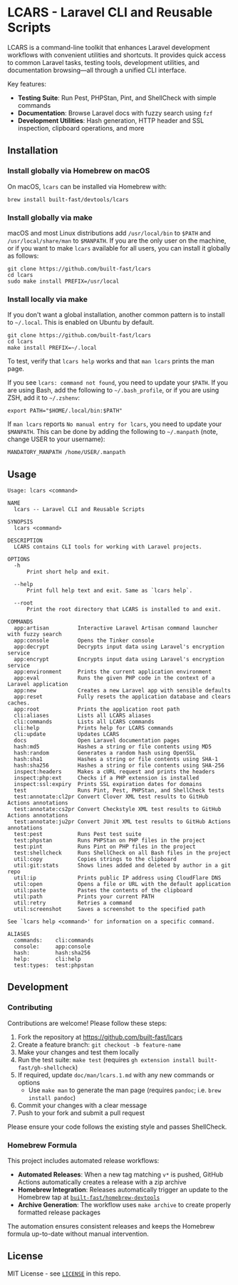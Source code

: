 # LCARS - Laravel CLI and Reusable Scripts

LCARS is a command-line toolkit that enhances Laravel development workflows
with convenient utilities and shortcuts. It provides quick access to common
Laravel tasks, testing tools, development utilities, and documentation
browsing—all through a unified CLI interface.

Key features:

- **Testing Suite**: Run Pest, PHPStan, Pint, and ShellCheck with simple
  commands
- **Documentation**: Browse Laravel docs with fuzzy search using `fzf`
- **Development Utilities**: Hash generation, HTTP header and SSL inspection,
  clipboard operations, and more

## Installation

### Install globally via Homebrew on macOS

On macOS, `lcars` can be installed via Homebrew with:

```
brew install built-fast/devtools/lcars
```

### Install globally via make

macOS and most Linux distributions add `/usr/local/bin` to `$PATH` and
`/usr/local/share/man` to `$MANPATH`. If you are the only user on the machine,
or if you want to make `lcars` available for all users, you can install
it globally as follows:

```
git clone https://github.com/built-fast/lcars
cd lcars
sudo make install PREFIX=/usr/local
```

### Install locally via make

If you don't want a global installation, another common pattern is to install
to `~/.local`. This is enabled on Ubuntu by default.

```
git clone https://github.com/built-fast/lcars
cd lcars
make install PREFIX=~/.local
```

To test, verify that `lcars help` works and that `man lcars` prints the man
page.

If you see `lcars: command not found`, you need to update your `$PATH`.
If you are using Bash, add the following to `~/.bash_profile`, or if you are
using ZSH, add it to `~/.zshenv`:

```
export PATH="$HOME/.local/bin:$PATH"
```

If `man lcars` reports `No manual entry for lcars`, you need to
update your `$MANPATH`. This can be done by adding the following to
`~/.manpath` (note, change USER to your username):

```
MANDATORY_MANPATH /home/USER/.manpath
```

## Usage

```
Usage: lcars <command>

NAME
  lcars -- Laravel CLI and Reusable Scripts

SYNOPSIS
  lcars <command>

DESCRIPTION
  LCARS contains CLI tools for working with Laravel projects.

OPTIONS
  -h
      Print short help and exit.

  --help
      Print full help text and exit. Same as `lcars help`.

  --root
      Print the root directory that LCARS is installed to and exit.

COMMANDS
  app:artisan         Interactive Laravel Artisan command launcher with fuzzy search
  app:console         Opens the Tinker console
  app:decrypt         Decrypts input data using Laravel's encryption service
  app:encrypt         Encrypts input data using Laravel's encryption service
  app:environment     Prints the current application environment
  app:eval            Runs the given PHP code in the context of a Laravel application
  app:new             Creates a new Laravel app with sensible defaults
  app:reset           Fully resets the application database and clears caches.
  app:root            Prints the application root path
  cli:aliases         Lists all LCARS aliases
  cli:commands        Lists all LCARS commands
  cli:help            Prints help for LCARS commands
  cli:update          Updates LCARS
  docs                Open Laravel documentation pages
  hash:md5            Hashes a string or file contents using MD5
  hash:random         Generates a random hash using OpenSSL
  hash:sha1           Hashes a string or file contents using SHA-1
  hash:sha256         Hashes a string or file contents using SHA-256
  inspect:headers     Makes a cURL request and prints the headers
  inspect:php:ext     Checks if a PHP extension is installed
  inspect:ssl:expiry  Prints SSL expiration dates for domains
  test                Runs Pint, Pest, PHPStan, and ShellCheck tests
  test:annotate:cl2pr Convert Clover XML test results to GitHub Actions annotations
  test:annotate:cs2pr Convert Checkstyle XML test results to GitHub Actions annotations
  test:annotate:ju2pr Convert JUnit XML test results to GitHub Actions annotations
  test:pest           Runs Pest test suite
  test:phpstan        Runs PHPStan on PHP files in the project
  test:pint           Runs Pint on PHP files in the project
  test:shellcheck     Runs ShellCheck on all Bash files in the project
  util:copy           Copies strings to the clipboard
  util:git:stats      Shows lines added and deleted by author in a git repo
  util:ip             Prints public IP address using CloudFlare DNS
  util:open           Opens a file or URL with the default application
  util:paste          Pastes the contents of the clipboard
  util:path           Prints your current PATH
  util:retry          Retries a command
  util:screenshot     Saves a screenshot to the specified path

See `lcars help <command>' for information on a specific command.

ALIASES
  commands:    cli:commands
  console:     app:console
  hash:        hash:sha256
  help:        cli:help
  test:types:  test:phpstan
```

## Development

### Contributing

Contributions are welcome! Please follow these steps:

1. Fork the repository at https://github.com/built-fast/lcars
2. Create a feature branch: `git checkout -b feature-name`
3. Make your changes and test them locally
4. Run the test suite: `make test` (requires `gh extension install built-fast/gh-shellcheck`)
5. If required, update `doc/man/lcars.1.md` with any new commands or options
   - Use `make man` to generate the man page (requires `pandoc`; i.e. `brew
     install pandoc`)
6. Commit your changes with a clear message
7. Push to your fork and submit a pull request

Please ensure your code follows the existing style and passes ShellCheck.

### Homebrew Formula

This project includes automated release workflows:

- **Automated Releases**: When a new tag matching `v*` is pushed, GitHub
  Actions automatically creates a release with a zip archive
- **Homebrew Integration**: Releases automatically trigger an update to the
  Homebrew tap at [`built-fast/homebrew-devtools`](https://github.com/built-fast/homebrew-devtools)
- **Archive Generation**: The workflow uses `make archive` to create properly
  formatted release packages

The automation ensures consistent releases and keeps the Homebrew formula
up-to-date without manual intervention.

## License

MIT License - see [`LICENSE`](./LICENSE) in this repo.
